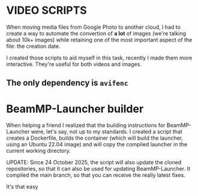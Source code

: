 # VIDEO SCRIPTS
When moving media files from Google Photo to another cloud, I had to create a way to automate the convertion of **a lot** of images (we're talking about 10k+ images) while retaining one of the most important aspect of the file: the creation date.

I created those scripts to aid myself in this task, recently I made them more interactive.
They're useful for both videos and images.

The only dependency is `avifenc`
--------------------------------------------
# BeamMP-Launcher builder
When helping a friend I realized that the building instructions for BeamMP-Launcher were, let's say, not up to my standards.
I created a script that creates a Dockerfile, builds the container (which will build the launcher, using an Ubuntu 22.04 image) and will copy the compiled launcher in the current working directory.

UPDATE: Since 24 October 2025, the script will also update the cloned repositories, so that it can also be used for updating BeamMP-Launcher.
It compiled the main branch, so that you can receive the really latest fixes.

It's that easy
